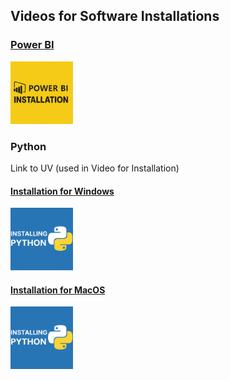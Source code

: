 
<h2>Videos for Software Installations</h2>

<h3><a href="https://youtu.be/K5TFEhUUVBc">Power BI</a></h3>
<a href="https://youtu.be/K5TFEhUUVBc"><img src="thumbnails/powerbi.png" width="100" alt="Install MS Power BI"></a>


<h3> Python</h3>
Link to UV (used in Video for Installation)
<a href="https://docs.astral.sh/uv/getting-started/installation/"></a> 
<br>

<h4><a href="https://youtu.be/PlT4e6zcvxM">Installation for Windows</a></h4>
<a href="https://youtu.be/PlT4e6zcvxM"><img src="thumbnails/python.png" width="100" alt="Install Python Windows"></a>
<br>

<h4><a href="https://youtu.be/VteoxFYoqY4">Installation for MacOS</a></h4>
<a href="https://youtu.be/VteoxFYoqY4"><img src="thumbnails/python.png" width="100" alt="Install Python MacOS"></a>

</a>

